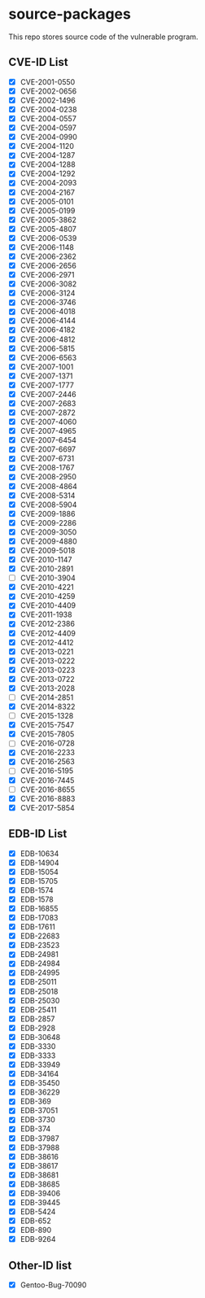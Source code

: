 # source-packages
This repo stores source code of the vulnerable program.

## CVE-ID List

- [x] CVE-2001-0550
- [x] CVE-2002-0656
- [x] CVE-2002-1496
- [x] CVE-2004-0238
- [x] CVE-2004-0557
- [x] CVE-2004-0597
- [x] CVE-2004-0990
- [x] CVE-2004-1120
- [x] CVE-2004-1287
- [x] CVE-2004-1288
- [x] CVE-2004-1292
- [x] CVE-2004-2093
- [x] CVE-2004-2167
- [x] CVE-2005-0101
- [x] CVE-2005-0199
- [x] CVE-2005-3862
- [x] CVE-2005-4807
- [x] CVE-2006-0539
- [x] CVE-2006-1148
- [x] CVE-2006-2362
- [x] CVE-2006-2656
- [x] CVE-2006-2971
- [x] CVE-2006-3082
- [x] CVE-2006-3124
- [x] CVE-2006-3746
- [x] CVE-2006-4018
- [x] CVE-2006-4144
- [x] CVE-2006-4182
- [x] CVE-2006-4812
- [x] CVE-2006-5815
- [x] CVE-2006-6563
- [x] CVE-2007-1001
- [x] CVE-2007-1371
- [x] CVE-2007-1777
- [x] CVE-2007-2446
- [x] CVE-2007-2683
- [x] CVE-2007-2872
- [x] CVE-2007-4060
- [x] CVE-2007-4965
- [x] CVE-2007-6454
- [x] CVE-2007-6697
- [x] CVE-2007-6731
- [x] CVE-2008-1767
- [x] CVE-2008-2950
- [x] CVE-2008-4864
- [x] CVE-2008-5314
- [x] CVE-2008-5904
- [x] CVE-2009-1886
- [x] CVE-2009-2286
- [x] CVE-2009-3050
- [x] CVE-2009-4880
- [x] CVE-2009-5018
- [x] CVE-2010-1147
- [x] CVE-2010-2891
- [ ] CVE-2010-3904
- [x] CVE-2010-4221
- [x] CVE-2010-4259
- [x] CVE-2010-4409
- [x] CVE-2011-1938
- [x] CVE-2012-2386
- [x] CVE-2012-4409
- [x] CVE-2012-4412
- [x] CVE-2013-0221
- [x] CVE-2013-0222
- [x] CVE-2013-0223
- [x] CVE-2013-0722
- [x] CVE-2013-2028
- [ ] CVE-2014-2851
- [x] CVE-2014-8322
- [ ] CVE-2015-1328
- [x] CVE-2015-7547
- [x] CVE-2015-7805
- [ ] CVE-2016-0728
- [x] CVE-2016-2233
- [x] CVE-2016-2563
- [ ] CVE-2016-5195
- [x] CVE-2016-7445
- [ ] CVE-2016-8655
- [x] CVE-2016-8883
- [x] CVE-2017-5854

## EDB-ID List

- [x] EDB-10634
- [x] EDB-14904
- [x] EDB-15054
- [x] EDB-15705
- [x] EDB-1574
- [x] EDB-1578
- [x] EDB-16855
- [x] EDB-17083
- [x] EDB-17611
- [x] EDB-22683
- [x] EDB-23523
- [x] EDB-24981
- [x] EDB-24984
- [x] EDB-24995
- [x] EDB-25011
- [x] EDB-25018
- [x] EDB-25030
- [x] EDB-25411
- [x] EDB-2857
- [x] EDB-2928
- [x] EDB-30648
- [x] EDB-3330
- [x] EDB-3333
- [x] EDB-33949
- [x] EDB-34164
- [x] EDB-35450
- [x] EDB-36229
- [x] EDB-369
- [x] EDB-37051
- [x] EDB-3730
- [x] EDB-374
- [x] EDB-37987
- [x] EDB-37988
- [x] EDB-38616
- [x] EDB-38617
- [x] EDB-38681
- [x] EDB-38685
- [x] EDB-39406
- [x] EDB-39445
- [x] EDB-5424
- [x] EDB-652
- [x] EDB-890
- [x] EDB-9264

## Other-ID list

- [x] Gentoo-Bug-70090
